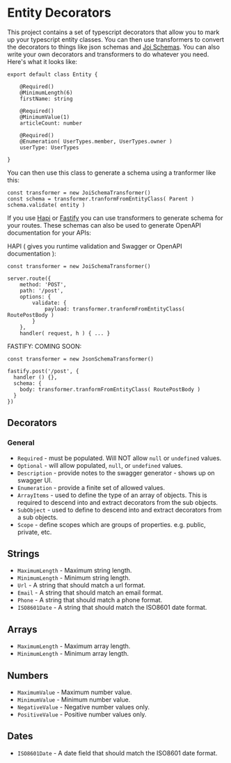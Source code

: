 # Entity Decorators

This project contains a set of typescript decorators that allow you to mark up your typescript entity classes. You
can then use transformers to convert the decorators to things like json schemas and [Joi Schemas](https://joi.dev). You can also write your
own decorators and transformers to do whatever you need. Here's what it looks like:

```
export default class Entity {

    @Required()
    @MinimumLength(6)
    firstName: string

    @Required()
    @MinimumValue(1)
    articleCount: number

    @Required()
    @Enumeration( UserTypes.member, UserTypes.owner )
    userType: UserTypes

}
```

You can then use this class to generate a schema using a tranformer like this:

```
const transformer = new JoiSchemaTransformer()
const schema = transformer.tranformFromEntityClass( Parent )
schema.validate( entity )
```

If you use [Hapi](https://hapi.dev/tutorials/validation/?lang=en_US) or [Fastify](https://www.fastify.io/docs/latest/Validation-and-Serialization/) you can use transformers to generate schema for your routes. These schemas can also
be used to generate OpenAPI documentation for your APIs:

HAPI ( gives you runtime validation and Swagger or OpenAPI documentation ):
```
const transformer = new JoiSchemaTransformer()

server.route({
    method: 'POST',
    path: '/post',
    options: {
        validate: {
            payload: transformer.tranformFromEntityClass( RoutePostBody )
        }
    },
    handler( request, h ) { ... }
```

FASTIFY: COMING SOON:
```
const transformer = new JsonSchemaTransformer()

fastify.post('/post', {
  handler () {},
  schema: {
    body: transformer.tranformFromEntityClass( RoutePostBody )
  }
})
```

## Decorators

### General
* `Required` - must be populated. Will NOT allow `null` or `undefined` values.
* `Optional` - will allow populated, `null`, or `undefined` values.
* `Description` - provide notes to the swagger generator - shows up on swagger UI.
* `Enumeration` - provide a finite set of allowed values.
* `ArrayItems` - used to define the type of an array of objects. This is required to descend into and extract decorators from the sub objects.
* `SubObject` - used to define to descend into and extract decorators from a sub objects.
* `Scope` - define scopes which are groups of properties. e.g. public, private, etc. 

## Strings
* `MaximumLength` - Maximum string length.
* `MinimumLength` - Minimum string length.
* `Url` - A string that should match a url format.
* `Email` - A string that should match an email format.
* `Phone` - A string that should match a phone format.
* `ISO8601Date` - A string that should match the ISO8601 date format.

## Arrays
* `MaximumLength` - Maximum array length.
* `MinimumLength` - Minimum array length.

## Numbers
* `MaximumValue` - Maximum number value.
* `MinimumValue` - Minimum number value.
* `NegativeValue` - Negative number values only.
* `PositiveValue` - Positive number values only.

## Dates
* `ISO8601Date` - A date field that should match the ISO8601 date format.
